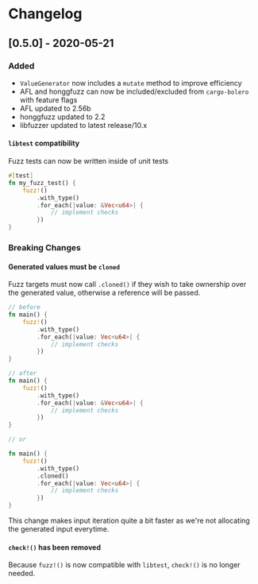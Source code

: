 # Changelog

## [0.5.0] - 2020-05-21

### Added
- `ValueGenerator` now includes a `mutate` method to improve efficiency
- AFL and honggfuzz can now be included/excluded from `cargo-bolero` with feature flags
- AFL updated to 2.56b
- honggfuzz updated to 2.2
- libfuzzer updated to latest release/10.x

#### `libtest` compatibility

Fuzz tests can now be written inside of unit tests

```rust
#[test]
fn my_fuzz_test() {
    fuzz!()
        .with_type()
        .for_each(|value: &Vec<u64>| {
            // implement checks
        })
}
```

### Breaking Changes

#### Generated values must be `cloned`

Fuzz targets must now call `.cloned()` if they wish to take ownership over the generated value, otherwise a reference will be passed.

```rust
// before
fn main() {
    fuzz!()
        .with_type()
        .for_each(|value: Vec<u64>| {
            // implement checks
        })
}
```

```rust
// after
fn main() {
    fuzz!()
        .with_type()
        .for_each(|value: &Vec<u64>| {
            // implement checks
        })
}

// or

fn main() {
    fuzz!()
        .with_type()
        .cloned()
        .for_each(|value: Vec<u64>| {
            // implement checks
        })
}
```

This change makes input iteration quite a bit faster as we're not allocating the generated input everytime.

#### `check!()` has been removed

Because `fuzz!()` is now compatible with `libtest`, `check!()` is no longer needed.
